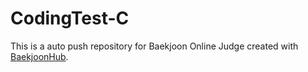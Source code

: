 # CodingTest-C
This is a auto push repository for Baekjoon Online Judge created with [BaekjoonHub](https://github.com/BaekjoonHub/BaekjoonHub).
